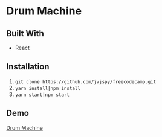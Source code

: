 # Drum Machine
## Built With
- React
## Installation
1. `git clone https://github.com/jvjspy/freecodecamp.git`
2. `yarn install|npm install`
3. `yarn start|npm start`
## Demo
[Drum Machine](https://codesandbox.io/s/drum-machine-sg2v4)
